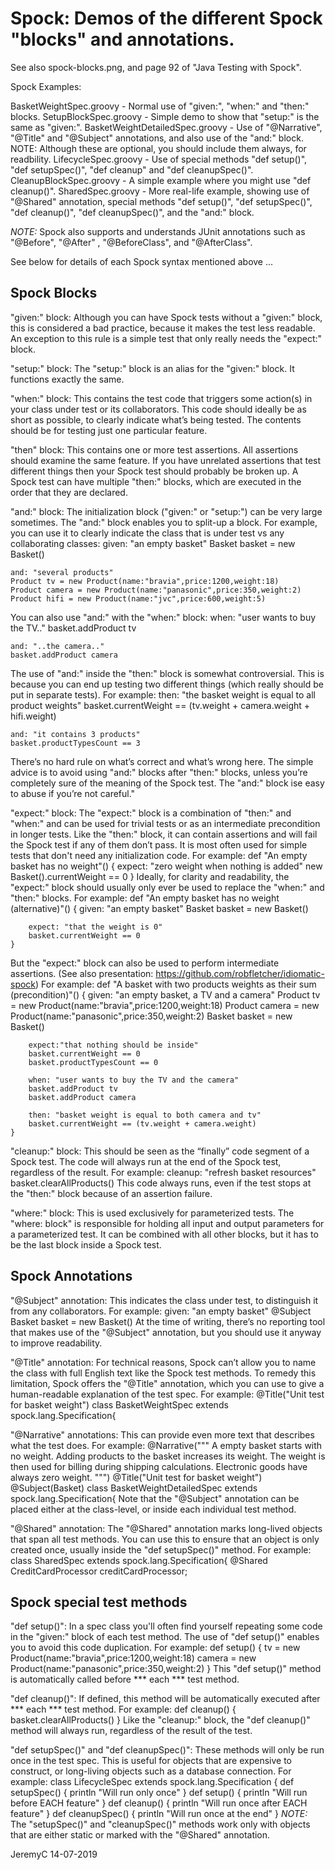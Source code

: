 # Spock: Demos of the different Spock "blocks" and annotations.

See also spock-blocks.png, and page 92 of "Java Testing with Spock".

Spock Examples:

BasketWeightSpec.groovy		-	Normal use of "given:", "when:" and "then:" blocks.
SetupBlockSpec.groovy		-	Simple demo to show that "setup:" is the same as "given:".
BasketWeightDetailedSpec.groovy	-	Use of "@Narrative", "@Title" and "@Subject" annotations,
					and also use of the "and:" block. NOTE: Although these are
					optional, you should include them always, for readbility.
LifecycleSpec.groovy		-	Use of special methods "def setup()", "def setupSpec()",
					"def cleanup" and "def cleanupSpec()".
CleanupBlockSpec.groovy		-	A simple example where you might use "def cleanup()".
SharedSpec.groovy		-	More real-life example, showing use of "@Shared" annotation,
					special methods "def setup()", "def setupSpec()", "def cleanup()",
					"def cleanupSpec()", and the "and:" block.

*NOTE:* Spock also supports and understands JUnit annotations such as "@Before", "@After" ,
        "@BeforeClass", and "@AfterClass".


See below for details of each Spock syntax mentioned above ...


## Spock Blocks

"given:" block:
Although you can have Spock tests without a "given:" block, this is considered
a bad practice, because it makes the test less readable. An exception to this 
rule is a simple test that only really needs the "expect:" block.

"setup:" block:
The "setup:" block is an alias for the "given:" block. It functions exactly the same.

"when:" block:
This contains the test code that triggers some action(s) in your class under test or 
its collaborators. This code should ideally be as short as possible, to clearly indicate 
what’s being tested. The contents should be for testing just one particular feature.

"then" block:
This contains one or more test assertions. 
All assertions should examine the same feature. If you have unrelated assertions that 
test different things then your Spock test should probably be broken up.
A Spock test can have multiple "then:" blocks, which are executed in the order
that they are declared.

"and:" block:
The initialization block ("given:" or "setup:") can be very large sometimes. The "and:" 
block enables you to split-up a block. For example, you can use it to clearly indicate 
the class that is under test vs any collaborating classes:
	given: "an empty basket"
	Basket basket = new Basket()

	and: "several products"
	Product tv = new Product(name:"bravia",price:1200,weight:18)
	Product camera = new Product(name:"panasonic",price:350,weight:2)
	Product hifi = new Product(name:"jvc",price:600,weight:5)

You can also use "and:" with the "when:" block:
	when: "user wants to buy the TV.."
	basket.addProduct tv

	and: "..the camera.."
	basket.addProduct camera
The use of "and:" inside the "then:" block is somewhat controversial. This is because 
you can end up testing two different things (which really should be put in separate
tests). For example:
	then: "the basket weight is equal to all product weights"
	basket.currentWeight == (tv.weight + camera.weight + hifi.weight)

	and: "it contains 3 products"
	basket.productTypesCount == 3
There’s no hard rule on what’s correct and what’s wrong here. 
The simple advice is to avoid using "and:" blocks after "then:" blocks, unless you’re 
completely sure of the meaning of the Spock test. The "and:" block ise easy to abuse 
if you’re not careful."

"expect:" block:
The "expect:" block is a combination of "then:" and "when:" and can be used for
trivial tests or as an intermediate precondition in longer tests.
Like the "then:" block, it can contain assertions and will fail the Spock test if
any of them don’t pass. It is most often used for simple tests that don't need any 
initialization code. For example:
	def "An empty basket has no weight"() {
		expect: "zero weight when nothing is added"
		new Basket().currentWeight == 0
	}
Ideally, for clarity and readability, the "expect:" block should usually only ever be 
used to replace the "when:" and "then:" blocks. For example:
	def "An empty basket has no weight (alternative)"() {
		given: "an empty basket"
		Basket basket = new Basket()

		expect: "that the weight is 0"
		basket.currentWeight == 0
	}
But the "expect:" block can also be used to perform intermediate assertions.
(See also presentation: https://github.com/robfletcher/idiomatic-spock)
For example:
	def "A basket with two products weights as their sum (precondition)"() {
		given: "an empty basket, a TV and a camera"
		Product tv = new Product(name:"bravia",price:1200,weight:18)
		Product camera = new Product(name:"panasonic",price:350,weight:2)
		Basket basket = new Basket()

		expect:"that nothing should be inside"
		basket.currentWeight == 0
		basket.productTypesCount == 0

		when: "user wants to buy the TV and the camera"
		basket.addProduct tv
		basket.addProduct camera

		then: "basket weight is equal to both camera and tv"
		basket.currentWeight == (tv.weight + camera.weight)
	}

"cleanup:" block:
This should be seen as the “finally” code segment of a Spock test.
The code will always run at the end of the Spock test, regardless of the result.
For example:
	cleanup: "refresh basket resources"
	basket.clearAllProducts()
This code always runs, even if the test stops at the "then:" block because of an
assertion failure.

"where:" block:
This is used exclusively for parameterized tests.
The "where: block" is responsible for holding all input and output parameters for 
a parameterized test. It can be combined with all other blocks, but it has to be 
the last block inside a Spock test.


## Spock Annotations

"@Subject" annotation:
This indicates the class under test, to distinguish it from any collaborators.
For example:
	given: "an empty basket"
	@Subject
	Basket basket = new Basket()
At the time of writing, there’s no reporting tool that makes use of the 
"@Subject" annotation, but you should use it anyway to improve readability.

"@Title" annotation:
For technical reasons, Spock can’t allow you to name the class with full English text
like the Spock test methods. To remedy this limitation, Spock offers the "@Title"
annotation, which you can use to give a human-readable explanation of the test spec.
For example:
	@Title("Unit test for basket weight")
	class BasketWeightSpec extends spock.lang.Specification{

"@Narrative" annotations:
This can provide even more text that describes what the test does.
For example:
	@Narrative("""  A empty basket starts with no
			weight. Adding products to the basket
			increases its weight. The weight is
			then used for billing during shipping calculations.
			Electronic goods have always zero weight.
			""")
	@Title("Unit test for basket weight")
	@Subject(Basket)
	class BasketWeightDetailedSpec extends spock.lang.Specification{
Note that the "@Subject" annotation can be placed either at the class-level, or inside
each individual test method.

"@Shared" annotation:
The "@Shared" annotation marks long-lived objects that span all test methods.
You can use this to ensure that an object is only created once, usually inside 
the "def setupSpec()" method.
For example:
	class SharedSpec extends spock.lang.Specification{
		@Shared
		CreditCardProcessor creditCardProcessor;


## Spock special test methods

"def setup()":
In a spec class you'll often find yourself repeating some code in the "given:" block of 
each test method. The use of "def setup()" enables you to avoid this code duplication.
For example:
	def setup() {
		tv = new Product(name:"bravia",price:1200,weight:18)
		camera = new Product(name:"panasonic",price:350,weight:2)
	}
This "def setup()" method is automatically called before *** each *** test method.

"def cleanup()":
If defined, this method will be automatically executed after *** each *** test method.
For example:
	def cleanup() {
		basket.clearAllProducts()
	}
Like the "cleanup:" block, the "def cleanup()" method will always run, regardless of 
the result of the test.

"def setupSpec()" and "def cleanupSpec()":
These methods will only be run once in the test spec. This is useful for objects that
are expensive to construct, or long-living objects such as a database connection.
For example:
	class LifecycleSpec extends spock.lang.Specification {
		def setupSpec() {
			println "Will run only once"
		}
		def setup() {
			println "Will run before EACH feature"
		}
		def cleanup() {
			println "Will run once after EACH feature"
		}
		def cleanupSpec() {
			println "Will run once at the end"
		}
*NOTE:* The "setupSpec()" and "cleanupSpec()" methods work only with objects that are
either static or marked with the "@Shared" annotation.


JeremyC 14-07-2019
